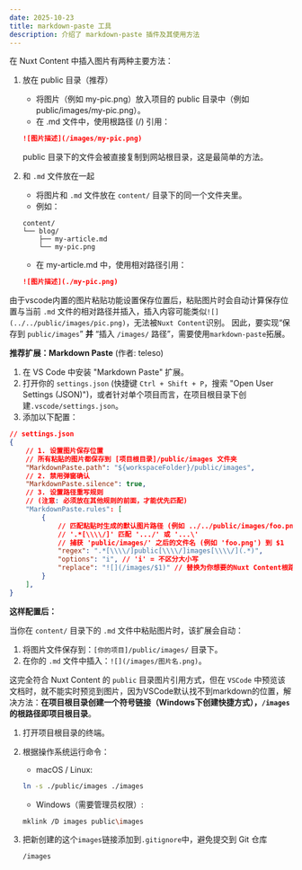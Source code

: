 ```yaml
---
date: 2025-10-23
title: markdown-paste 工具
description: 介绍了 markdown-paste 插件及其使用方法
---
```


在 Nuxt Content 中插入图片有两种主要方法：

1. 放在 public 目录（推荐）

    - 将图片（例如 my-pic.png）放入项目的 public 目录中（例如 public/images/my-pic.png）。
    - 在 .md 文件中，使用根路径 (/) 引用：

    ```markdown
    ![图片描述](/images/my-pic.png)
    ```

    public 目录下的文件会被直接复制到网站根目录，这是最简单的方法。

2. 和 `.md` 文件放在一起

   - 将图片和 `.md` 文件放在 `content/` 目录下的同一个文件夹里。
   - 例如：

    ```text
    content/
    └── blog/
        ├── my-article.md
        └── my-pic.png
    ```

    - 在 my-article.md 中，使用相对路径引用：

    ```markdown
    ![图片描述](./my-pic.png)
    ```

由于vscode内置的图片粘贴功能设置保存位置后，粘贴图片时会自动计算保存位置与当前 `.md` 文件的相对路径并插入，插入内容可能类似`![](../../public/images/pic.png)`，无法被`Nuxt Content`识别。
因此，要实现“保存到 `public/images`” **并** “插入 `/images/` 路径”，需要使用`markdown-paste`拓展。

**推荐扩展：Markdown Paste** (作者: teleso)

1. 在 VS Code 中安装 "Markdown Paste" 扩展。
2. 打开你的 `settings.json` (快捷键 `Ctrl + Shift + P`，搜索 "Open User Settings (JSON)")，或者针对单个项目而言，在项目根目录下创建`.vscode/settings.json`。
3. 添加以下配置：

<!-- end list -->

```json
// settings.json
{
    // 1. 设置图片保存位置
    // 所有粘贴的图片都保存到 [项目根目录]/public/images 文件夹
    "MarkdownPaste.path": "${workspaceFolder}/public/images",
    // 2. 禁用弹窗确认
    "MarkdownPaste.silence": true,
    // 3. 设置路径重写规则
    // (注意: 必须放在其他规则的前面，才能优先匹配)
    "MarkdownPaste.rules": [
        {
            // 匹配粘贴时生成的默认图片路径 (例如 ../../public/images/foo.png)
            // '.*[\\\\/]' 匹配 '.../' 或 '...\'
            // 捕获 'public/images/' 之后的文件名 (例如 'foo.png') 到 $1
            "regex": ".*[\\\\/]public[\\\\/]images[\\\\/](.*)",
            "options": "i", // 'i' = 不区分大小写
            "replace": "![](/images/$1)" // 替换为你想要的Nuxt Content根路径格式
        }
    ],
}
```

**这样配置后：**

当你在 `content/` 目录下的 `.md` 文件中粘贴图片时，该扩展会自动：

1. 将图片文件保存到：`[你的项目]/public/images/` 目录下。
2. 在你的 `.md` 文件中插入：`![](/images/图片名.png)`。

这完全符合 Nuxt Content 的 `public` 目录图片引用方式，但在 `VSCode` 中预览该文档时，就不能实时预览到图片，因为VSCode默认找不到markdown的位置，解决方法：**在项目根目录创建一个符号链接（Windows下创建快捷方式），`/images`的根路径即项目根目录**。

1. 打开项目根目录的终端。

2. 根据操作系统运行命令：

    - macOS / Linux:

    ```bash
    ln -s ./public/images ./images
    ```

    - Windows（需要管理员权限）:

    ```bash
    mklink /D images public\images
    ```

3. 把新创建的这个`images`链接添加到`.gitignore`中，避免提交到 Git 仓库

    ```text
    /images
    ```
